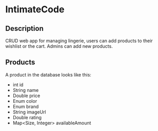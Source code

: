 # IntimateCode

## Description 
CRUD web app for managing lingerie, users can add products to their wishlist or the cart. Admins can add new products. 

## Products
A product in the database looks like this: 
- int id
- String name
- Double price
- Enum color
- Enum brand
- String imageUrl
- Double rating
- Map<Size, Integer> availableAmount
